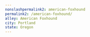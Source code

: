 ```yaml
---
﻿nonslashpermalink2: american-foxhound
permalink2: /american-foxhound/
alley: American Foxhound
city: Portland
state: Oregon
---
```

